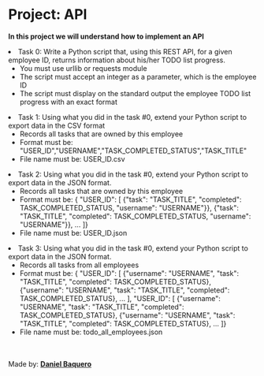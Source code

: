 <html>
<h1>Project: API</h1>
<p><strong>In this project we will understand how to implement an API</strong></p>
<body>
<li>Task 0: Write a Python script that, using this REST API, for a given employee ID, returns information about his/her TODO list progress.
<br>
<ul>
<li>You must use urllib or requests module</li>
<li>The script must accept an integer as a parameter, which is the employee ID</li>
<li>The script must display on the standard output the employee TODO list progress with an exact format</li>
</ul>
</li>
<li>Task 1: Using what you did in the task #0, extend your Python script to export data in the CSV format
<ul>
<li>Records all tasks that are owned by this employee</li>
<li>Format must be: "USER_ID","USERNAME","TASK_COMPLETED_STATUS","TASK_TITLE"</li>
<li>File name must be: USER_ID.csv</li>
</ul>
</li>
<li>Task 2: Using what you did in the task #0, extend your Python script to export data in the JSON format.
<ul>
<li>Records all tasks that are owned by this employee</li>
<li>Format must be: { "USER_ID": [ {"task": "TASK_TITLE", "completed": TASK_COMPLETED_STATUS, "username": "USERNAME"}}, {"task": "TASK_TITLE", "completed": TASK_COMPLETED_STATUS, "username": "USERNAME"}}, ... ]}</li>
<li>File name must be: USER_ID.json</li>
</ul>
</li>
<li>Task 3: Using what you did in the task #0, extend your Python script to export data in the JSON format.
<ul>
<li>Records all tasks from all employees</li>
<li>Format must be: { "USER_ID": [ {"username": "USERNAME", "task": "TASK_TITLE", "completed": TASK_COMPLETED_STATUS}, {"username": "USERNAME", "task": "TASK_TITLE", "completed": TASK_COMPLETED_STATUS}, ... ], "USER_ID": [ {"username": "USERNAME", "task": "TASK_TITLE", "completed": TASK_COMPLETED_STATUS}, {"username": "USERNAME", "task": "TASK_TITLE", "completed": TASK_COMPLETED_STATUS}, ... ]}</li>
<li>File name must be: todo_all_employees.json</li>
</ul>
</li>
</body>
<br>
<br>
<footer>Made by: <strong><a href="https://github.com/DanielBaquero28">Daniel Baquero</a></strong></footer>
</html>